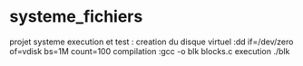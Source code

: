 # systeme_fichiers
projet systeme
execution et test :
creation du disque virtuel :dd if=/dev/zero of=vdisk bs=1M count=100
compilation :gcc -o blk blocks.c
execution ./blk

